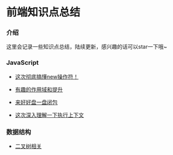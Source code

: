# 前端知识点总结

### 介绍

这里会记录一些知识点总结，陆续更新，感兴趣的话可以star一下哦~

### JavaScript

- [这次彻底搞懂new操作符！]()

- [有趣的作用域和提升]()
- [来好好盘一盘闭包]()
- [这次深入理解一下执行上下文]()

### 数据结构

- [二叉树相关]()

